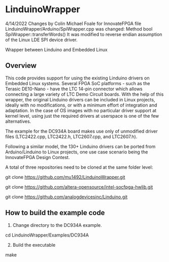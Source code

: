 # LinduinoWrapper

4/14/2022 Changes by Colin Michael Foale for InnovateFPGA
file LinduinoWrapper/Arduino/SpiWrapper.cpp was changed:
Method bool SpiWrapper::transferWords() 
It was modified to reverse endian assumption of the Linux LDE SPI device driver.


Wrapper between Linduino and Embedded Linux

## Overview ##

This code provides support for using the existing Linduino drivers on Embedded Linux systems. Several FPGA SoC platforms - such as the Terasic DE10-Nano - have the LTC 14-pin connector which allows connecting a large variety of LTC Demo Circuit boards. With the help of this wrapper, the original Linduino drivers can be included in Linux projects, ideally with no modifications, or with a minimum effort of integration and adaptation. In the case of OS images with no particular driver support at kernel level, using just the required drivers at userspace is one of the few alternatives.

The example for the DC934A board makes use only of unmodified driver files (LTC2422.cpp, LTC2422.h, LTC2607.cpp, and LTC2607.h). 

Following a similar model, the 130+ Linduino drivers can be ported from Arduino/Linduino to Linux projects, one use case scenario being the InnovateFPGA Design Contest.

A total of three repositories need to be cloned at the same folder level:

git clone https://github.com/mu1492/LinduinoWrapper.git

git clone https://github.com/altera-opensource/intel-socfpga-hwlib.git

git clone https://github.com/analogdevicesinc/Linduino.git


## How to build the example code ##
1. Change directory to the DC934A example.

cd LinduinoWrapper/Examples/DC934A

2. Build the executable

make

